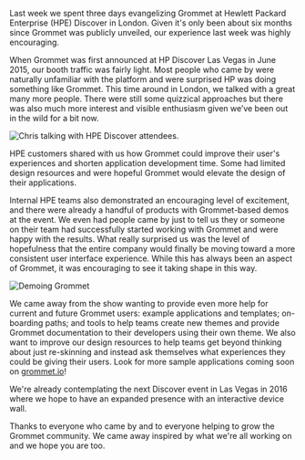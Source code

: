 Last week we spent three days evangelizing Grommet at Hewlett Packard Enterprise (HPE) Discover in London. Given it's only been about six months since Grommet was publicly unveiled, our experience last week was highly encouraging.

When Grommet was first announced at HP Discover Las Vegas in June 2015, our booth traffic was fairly light. Most people who came by were naturally unfamiliar with the platform and were surprised HP was doing something like Grommet. This time around in London, we talked with a great many more people. There were still some quizzical approaches but there was also much more interest and visible enthusiasm given we’ve been out in the wild for a bit now.

![Chris talking with HPE Discover attendees.](IMG_1228.jpg)

HPE customers shared with us how Grommet could improve their user's experiences and shorten application development time. Some had limited design resources and were hopeful Grommet would elevate the design of their applications.

Internal HPE teams also demonstrated an encouraging level of excitement, and there were already a handful of products with Grommet-based demos at the event. We even had people came by just to tell us they or someone on their team had successfully started working with Grommet and were happy with the results. What really surprised us was the level of hopefulness that the entire company would finally be moving toward a more consistent user interface experience. While this has always been an aspect of Grommet, it was encouraging to see it taking shape in this way.

![Demoing Grommet](IMG_1218-225x300.jpg)

We came away from the show wanting to provide even more help for current and future Grommet users: example applications and templates; on-boarding paths; and tools to help teams create new themes and provide Grommet documentation to their developers using their own theme. We also want to improve our design resources to help teams get beyond thinking about just re-skinning and instead ask themselves what experiences they could be giving their users. Look for more sample applications coming soon on [grommet.io](https://grommet.github.io)!

We're already contemplating the next Discover event in Las Vegas in 2016 where we hope to have an expanded presence with an interactive device wall.

Thanks to everyone who came by and to everyone helping to grow the Grommet community. We came away inspired by what we're all working on and we hope you are too.
